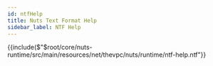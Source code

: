 ```yaml
---
id: ntfHelp
title: Nuts Text Format Help
sidebar_label: NTF Help
---
```



{{include($"$root/core/nuts-runtime/src/main/resources/net/thevpc/nuts/runtime/ntf-help.ntf"}}